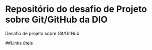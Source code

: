 # Repositório do desafio de Projeto sobre Git/GitHub da DIO
Desafio de projeto sobre Git/GitHub

##Links úteis

